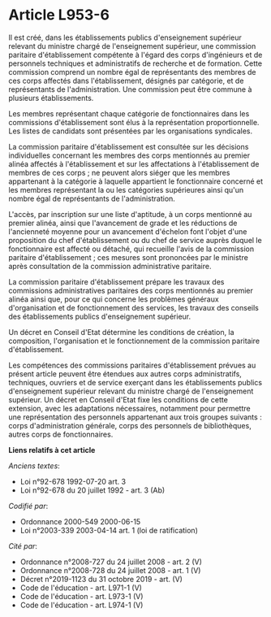 # Article L953-6

Il est créé, dans les établissements publics d'enseignement supérieur relevant du ministre chargé de l'enseignement
supérieur, une commission paritaire d'établissement compétente à l'égard des corps d'ingénieurs et de personnels techniques
et administratifs de recherche et de formation. Cette commission comprend un nombre égal de représentants des membres de ces
corps affectés dans l'établissement, désignés par catégorie, et de représentants de l'administration. Une commission peut
être commune à plusieurs établissements.

Les membres représentant chaque catégorie de fonctionnaires dans les commissions d'établissement sont élus à la
représentation proportionnelle. Les listes de candidats sont présentées par les organisations syndicales.

La commission paritaire d'établissement est consultée sur les décisions individuelles concernant les membres des corps
mentionnés au premier alinéa affectés à l'établissement et sur les affectations à l'établissement de membres de ces corps ;
ne peuvent alors siéger que les membres appartenant à la catégorie à laquelle appartient le fonctionnaire concerné et les
membres représentant la ou les catégories supérieures ainsi qu'un nombre égal de représentants de l'administration.

L'accès, par inscription sur une liste d'aptitude, à un corps mentionné au premier alinéa, ainsi que l'avancement de grade et
les réductions de l'ancienneté moyenne pour un avancement d'échelon font l'objet d'une proposition du chef d'établissement ou
du chef de service auprès duquel le fonctionnaire est affecté ou détaché, qui recueille l'avis de la commission paritaire
d'établissement ; ces mesures sont prononcées par le ministre après consultation de la commission administrative paritaire.

La commission paritaire d'établissement prépare les travaux des commissions administratives paritaires des corps mentionnés
au premier alinéa ainsi que, pour ce qui concerne les problèmes généraux d'organisation et de fonctionnement des services,
les travaux des conseils des établissements publics d'enseignement supérieur.

Un décret en Conseil d'Etat détermine les conditions de création, la composition, l'organisation et le fonctionnement de la
commission paritaire d'établissement.

Les compétences des commissions paritaires d'établissement prévues au présent article peuvent être étendues aux autres corps
administratifs, techniques, ouvriers et de service exerçant dans les établissements publics d'enseignement supérieur relevant
du ministre chargé de l'enseignement supérieur. Un décret en Conseil d'Etat fixe les conditions de cette extension, avec les
adaptations nécessaires, notamment pour permettre une représentation des personnels appartenant aux trois groupes suivants :
corps d'administration générale, corps des personnels de bibliothèques, autres corps de fonctionnaires.

**Liens relatifs à cet article**

_Anciens textes_:

  - Loi n°92-678 1992-07-20 art. 3
  - Loi n°92-678 du 20 juillet 1992 - art. 3 (Ab)

_Codifié par_:

  - Ordonnance 2000-549 2000-06-15
  - Loi n°2003-339 2003-04-14 art. 1 (loi de ratification)

_Cité par_:

  - Ordonnance n°2008-727 du 24 juillet 2008 - art. 2 (V)
  - Ordonnance n°2008-728 du 24 juillet 2008 - art. 1 (V)
  - Décret n°2019-1123 du 31 octobre 2019 - art. (V)
  - Code de l'éducation - art. L971-1 (V)
  - Code de l'éducation - art. L973-1 (V)
  - Code de l'éducation - art. L974-1 (V)
